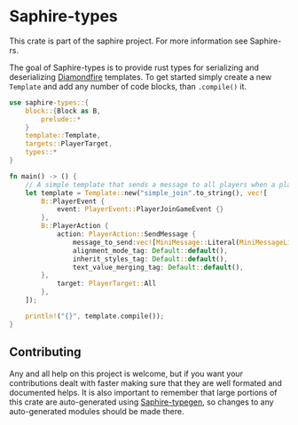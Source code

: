 # Saphire-types

This crate is part of the saphire project. For more information see Saphire-rs.

The goal of Saphire-types is to provide rust types for serializing and deserializing [Diamondfire](mcdiamondfire.net) templates. To get started simply create a new `Template` and add any number of code blocks, than `.compile()` it.

```rust
use saphire-types::{
    block::{Block as B,
        prelude::*
    }
    template::Template,
    targets::PlayerTarget,
    types::*
}

fn main() -> () {
    // A simple template that sends a message to all players when a player joins.
    let template = Template::new("simple_join".to_string(), vec![
        B::PlayerEvent {
            event: PlayerEvent::PlayerJoinGameEvent {}
        },
        B::PlayerAction {
            action: PlayerAction::SendMessage {
                message_to_send:vec![MiniMessage::Literal(MiniMessageLiteral::new("Hello World".to_string()))],
                alignment_mode_tag: Default::default(),
                inherit_styles_tag: Default::default(),
                text_value_merging_tag: Default::default(),
        },
            target: PlayerTarget::All
        },
    ]);

    println!("{}", template.compile());
}
```

## Contributing

Any and all help on this project is welcome, but if you want your contributions dealt with faster making sure that they are well formated and documented helps. It is also important to remember that large portions of this crate are auto-generated using [Saphire-typegen](https://github.com/PuzzleOxide/saphire-typegen), so changes to any auto-generated modules should be made there.